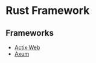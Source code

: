 # Rust Framework

## Frameworks

- [Actix Web](/actix.md)
- [Axum](/axum.md)

<!--
Bevy
Loco
Poem
Poise
Rocket
Salvo
Serenity
Thruster
Tide
Tower
Warp
-->
